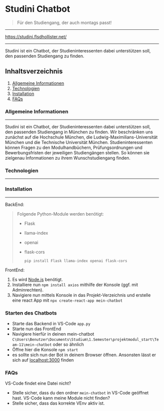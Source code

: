 
# Studini Chatbot 
>Für den Studiengang, der auch montags passt!
***
https://studini.flsdhollister.net/
***
Studini ist ein Chatbot, der Studieninteressenten dabei unterstützen soll, den passenden Studiengang zu finden. 

## Inhaltsverzeichnis
1. [Allgemeine Informationen](#Allgemeine-Informationen)
2. [Technologien](#Technologien)
3. [Installation](#Installation)
4. [FAQs](#faqs)

### Allgemeine Informationen
***
Studini ist ein Chatbot, der Studieninteressenten dabei unterstützen soll, den passenden Studiengang in München zu finden. Wir beschränken uns zunächst auf die Hochschule München, die Ludwig-Maximilians-Universität München und die Technische Universität München. Studieninteressenten können Fragen zu den Modulhandbüchern, Prüfungsordnungen und Bewerbungsfristen
der jeweiligen Studiengängen stellen. So können sie zielgenau Informationen zu ihrem Wunschstudiengang finden. 

### Technologien
***

### Installation
***
BackEnd:

> 	Folgende Python-Module werden benötigt:
>  - Flask
>  - llama-index
>  - openai
>  - flask-cors
> 
>     `pip install Flask llama-index openai flask-cors`

FrontEnd:

1. Es wird [Node.js](https://nodejs.org/en) benötigt.
2. Installiere nun `npm install axios` mithilfe der Konsole (ggf. mit Adminrechten).
3. Navigiere nun mittels Konsole in das Projekt-Verzeichnis und erstelle eine react App mit `npx create-react-app mein-chatbot`

### Starten des Chatbots
- Starte das Backend in VS-Code `app.py`
- Starte nun das FrontEnd
- Navigiere hierfür in deinen mein-chatbot
`C\Users\Benutzer\Documents\Studium\1.Semester\projektmodul_start\Team-11\mein-chatbot` oder so ähnlich
- Öffne hier die Konsole
`npm start`
- es sollte sich nun der Bot in deinem Browser öffnen. Ansonsten lässt er sich auf [localhost:3000](localhost:3000) finden





### FAQs

VS-Code findet eine Datei nicht?
- Stelle sicher, dass du den ordner `mein-chatbot` in VS-Code geöffnet hast.
VS-Code kann meine Module nicht finden?
- Stelle sicher, dass das korrekte VEnv aktiv ist.
